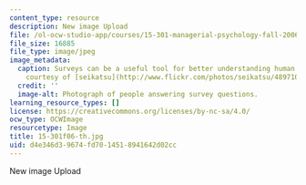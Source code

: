 ```yaml
---
content_type: resource
description: New image Upload
file: /ol-ocw-studio-app/courses/15-301-managerial-psychology-fall-2006/d4e346d39674fd7014518941642d02cc_15-301f06-th.jpg
file_size: 16885
file_type: image/jpeg
image_metadata:
  caption: Surveys can be a useful tool for better understanding human behavior. (Image
    courtesy of [seikatsu](http://www.flickr.com/photos/seikatsu/489710558/) on Flickr.)
  credit: ''
  image-alt: Photograph of people answering survey questions.
learning_resource_types: []
license: https://creativecommons.org/licenses/by-nc-sa/4.0/
ocw_type: OCWImage
resourcetype: Image
title: 15-301f06-th.jpg
uid: d4e346d3-9674-fd70-1451-8941642d02cc
---
```

New image Upload